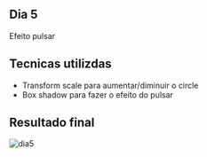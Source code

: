 ## Dia 5
Efeito pulsar

## Tecnicas utilizdas
* Transform scale para aumentar/diminuir o circle
* Box shadow  para fazer o efeito do pulsar

## Resultado final

![dia5](https://user-images.githubusercontent.com/47106171/92765673-ef4be480-f36b-11ea-9e4d-d09118998c13.gif)


